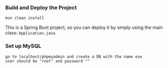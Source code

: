 

### Build and Deploy the Project
```
mvn clean install
```

This is a Spring Boot project, so you can deploy it by simply using the main class: `Application.java`



### Set up MySQL
```
go to localhost/phpmyadmin and create a DB with the name ese
user should be "root" and password ""
